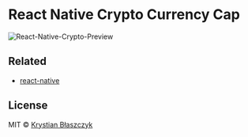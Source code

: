 # React Native Crypto Currency Cap
![React-Native-Crypto-Preview](https://raw.githubusercontent.com/Krbz/react-native-crypto/master/react-crypto-preview.gif)


## Related

* [react-native](https://github.com/facebook/react-native)

## License
MIT © [Krystian Błaszczyk](https://github.com/Krbz)
